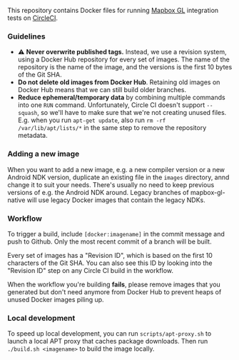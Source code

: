 This repository contains Docker files for running [Mapbox GL](https://github.com/mapbox/mapbox-gl-native) integration tests on [CircleCI](https://circleci.com/gh/mapbox/mapbox-gl-native).

### Guidelines

* ⚠️ **Never overwrite published tags.** Instead, we use a revision system, using a Docker Hub repository for every set of images. The name of the repository is the name of the image, and the versions is the first 10 bytes of the Git SHA.
* **Do not delete old images from Docker Hub**. Retaining old images on Docker Hub means that we can still build older branches.
* **Reduce ephemeral/temporary data** by combining multiple commands into one `RUN` command. Unfortunately, Circle CI doesn't support `--squash`, so we'll have to make sure that we're not creating unused files. E.g. when you run `apt-get update`, also run `rm -rf /var/lib/apt/lists/*` in the same step to remove the repository metadata.

### Adding a new image

When you want to add a new image, e.g. a new compiler version or a new Android NDK version, duplicate an existing file in the `images` directory, annd change it to suit your needs. There's usually no need to keep previous versions of e.g. the Android NDK around. Legacy branches of mapbox-gl-native will use legacy Docker images that contain the legacy NDKs.

### Workflow

To trigger a build, include `[docker:imagename]` in the commit message and push to Github. Only the most recent commit of a branch will be built.

Every set of images has a "Revision ID", which is based on the first 10 characters of the Git SHA. You can also see this ID by looking into the "Revision ID" step on any Circle CI build in the workflow.

When the workflow you're building **fails**, please remove images that you generated but don't need anymore from Docker Hub to prevent heaps of unused Docker images piling up.

### Local development

To speed up local development, you can run `scripts/apt-proxy.sh` to launch a local APT proxy that caches package downloads. Then run `./build.sh <imagename>` to build the image locally.

